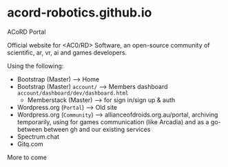 # acord-robotics.github.io
ACoRD Portal

Official website for <AC0/RD> Software, an open-source community of scientific, ar, vr, ai and games developers.

Using the following:
* Bootstrap (Master) --> Home
* Bootstrap (Master) `account/` --> Members dashboard `account/dashboard/dev/dashboard.html`
  * Memberstack (Master) --> for sign in/sign up & auth
* Wordpress.org (`Portal`) --> Old site
* Wordpress.org (`Community`) --> allianceofdroids.org.au/portal, archiving temporarily, using for games communication (like Arcadia) and as a go-between between gh and our existing services
* Spectrum.chat 
* Gitq.com

More to come
